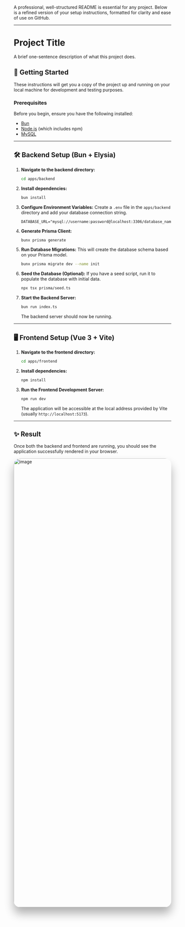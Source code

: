 A professional, well-structured README is essential for any project. Below is a refined version of your setup instructions, formatted for clarity and ease of use on GitHub.

-----

# Project Title

A brief one-sentence description of what this project does.

## 🚀 Getting Started

These instructions will get you a copy of the project up and running on your local machine for development and testing purposes.

### Prerequisites

Before you begin, ensure you have the following installed:

  * [Bun](https://www.google.com/search?q=httpss://bun.sh/)
  * [Node.js](https://www.google.com/search?q=httpss://nodejs.org/) (which includes npm)
  * [MySQL](https://www.google.com/search?q=httpss://www.mysql.com/)

-----

## 🛠️ Backend Setup (Bun + Elysia)

1.  **Navigate to the backend directory:**

    ```bash
    cd apps/backend
    ```

2.  **Install dependencies:**

    ```bash
    bun install
    ```

3.  **Configure Environment Variables:**
    Create a `.env` file in the `apps/backend` directory and add your database connection string.

    ```env
    DATABASE_URL="mysql://username:password@localhost:3306/database_name"
    ```

4.  **Generate Prisma Client:**

    ```bash
    bunx prisma generate
    ```

5.  **Run Database Migrations:**
    This will create the database schema based on your Prisma model.

    ```bash
    bunx prisma migrate dev --name init
    ```

6.  **Seed the Database (Optional):**
    If you have a seed script, run it to populate the database with initial data.

    ```bash
    npx tsx prisma/seed.ts
    ```

7.  **Start the Backend Server:**

    ```bash
    bun run index.ts
    ```

    The backend server should now be running.

-----

## 🖥️ Frontend Setup (Vue 3 + Vite)

1.  **Navigate to the frontend directory:**

    ```bash
    cd apps/frontend
    ```

2.  **Install dependencies:**

    ```bash
    npm install
    ```

3.  **Run the Frontend Development Server:**

    ```bash
    npm run dev
    ```

    The application will be accessible at the local address provided by Vite (usually `http://localhost:5173`).

-----

## ✨ Result

Once both the backend and frontend are running, you should see the application successfully rendered in your browser.

<img width="1434" alt="image"  style="border-radius: 20px; box-shadow: 0 20px 30px rgba(0, 0, 0, 0.3);" src="https://github.com/user-attachments/assets/68f0656f-0d4f-49de-a6a1-311f271c4295" />
